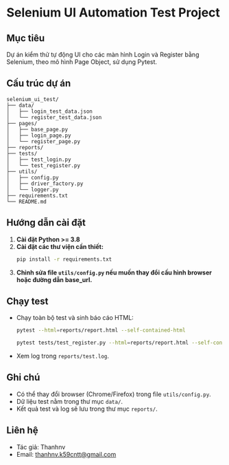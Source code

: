 # Selenium UI Automation Test Project

## Mục tiêu
Dự án kiểm thử tự động UI cho các màn hình Login và Register bằng Selenium, theo mô hình Page Object, sử dụng Pytest.

## Cấu trúc dự án

```
selenium_ui_test/
├── data/
│   ├── login_test_data.json
│   └── register_test_data.json
├── pages/
│   ├── base_page.py
│   ├── login_page.py
│   └── register_page.py
├── reports/
├── tests/
│   ├── test_login.py
│   └── test_register.py
├── utils/
│   ├── config.py
│   ├── driver_factory.py
│   └── logger.py
├── requirements.txt
└── README.md
```

## Hướng dẫn cài đặt

1. **Cài đặt Python >= 3.8**
2. **Cài đặt các thư viện cần thiết:**
   ```bash
   pip install -r requirements.txt
   ```
3. **Chỉnh sửa file `utils/config.py` nếu muốn thay đổi cấu hình browser hoặc đường dẫn base_url.**

## Chạy test

- Chạy toàn bộ test và sinh báo cáo HTML:
  ```bash
  pytest --html=reports/report.html --self-contained-html
  ```
  ```bash
  pytest tests/test_register.py --html=reports/report.html --self-contained-html
  ```
- Xem log trong `reports/test.log`.

## Ghi chú
- Có thể thay đổi browser (Chrome/Firefox) trong file `utils/config.py`.
- Dữ liệu test nằm trong thư mục `data/`.
- Kết quả test và log sẽ lưu trong thư mục `reports/`.

## Liên hệ
- Tác giả: Thanhnv
- Email: thanhnv.k59cntt@gmail.com
